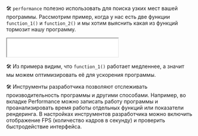 🛠 `performance` полезно использовать для поиска узких мест вашей программы. Рассмотрим пример, когда у нас есть две функции `function_1()` и `function_2()` и мы хотим выяснить какая из функций тормозит нашу программу.

<iframe title="Измерение времени работы функции" src="../demos/functions-measure/" height="50"></iframe>

🛠 Из примера видим, что `function_1()` работает медленнее, а значит мы можем оптимизировать её для ускорения программы.

🛠 Инструменты разработчика позволяют отслеживать производительность программы и другими способами. Например, во вкладке Performance можно записать работу программы и проанализировать время работы отдельных функций или показатели рендеринга. В настройках инструментов разработчика можно включить отображение FPS (количество кадров в секунду) и проверить быстродействие интерфейса.